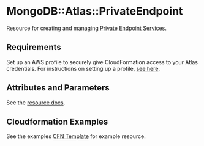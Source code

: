 # MongoDB::Atlas::PrivateEndpoint

Resource for creating and managing [Private Endpoint Services](https://www.mongodb.com/docs/atlas/reference/api-resources-spec/#tag/Private-Endpoint-Services).

## Requirements

Set up an AWS profile to securely give CloudFormation access to your Atlas credentials.
For instructions on setting up a profile, [see here](/README.md#mongodb-atlas-api-keys-credential-management).

## Attributes and Parameters

See the [resource docs](docs/README.md).

## Cloudformation Examples

See the examples [CFN Template](/examples/private-endpoint/privateEndpointV2.json) for example resource.
